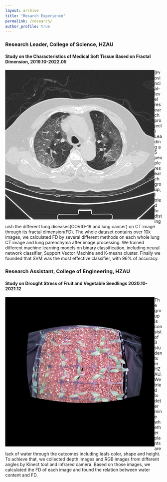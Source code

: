 ```yaml
---
layout: archive
title: "Resarch Experience"
permalink: /research/
author_profile: true
---
```



### Research Leader, College of Science, HZAU
#### Study on the Characteristics of Medical Soft Tissue Based on Fractal Dimension, 2019.10-2022.05
<img align="left" src="/images/pCT490.jpg" style="max-width: 95%">
(Provincial-level research project)
Leading a 5 people research group, I tried to distinguish the different lung diseases(COVID-19 and lung cancer) on CT image through its fractal dimension(FD). The whole dataset contains over 10k images, we calculated FD by several different methods on each whole lung CT image and lung parenchyma after image processing. We trained different machine learning models on binary classification, including neural network classifier, Support Vector Machine and K-means cluster. Finally we founded that SVM was the most effective classifier, with 96% of accuracy.


### Research Assistant, College of Engineering, HZAU
#### Study on Drought Stress of Fruit and Vegetable Seedlings 2020.10-2021.12
<img align="left" src="/images/depbg1-1.jpeg" style="max-width: 95%">
The group is consist of 3 students in HZAU. We tried to determine whether plants are lack of water through the outcomes including leafs
color, shape and height. To achieve that, we collected depth images and RGB images from different angles by Kinect tool and infrared camera. Based on those images, we calculated the FD of each image and found the relation between water content and FD.
